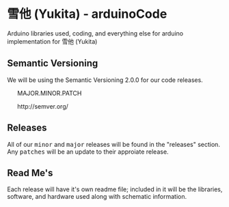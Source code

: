 # 雪他 (Yukita) - arduinoCode
Arduino libraries used, coding, and everything else for arduino implementation for 雪他 (Yukita)

## Semantic Versioning
We will be using the Semantic Versioning 2.0.0 for our code releases.
<ul>MAJOR.MINOR.PATCH</ul>
<ul>http://semver.org/ </ul>

## Releases
All of our <tt>minor</tt> and <tt>major</tt> releases will be found in the "releases" section. Any <tt>patches</tt> will be an update to their approiate release.

## Read Me's
Each release will have it's own readme file; included in it will be the libraries, software, and hardware used along with schematic information.
